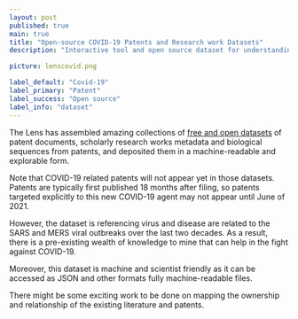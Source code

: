 ```yaml
---
layout: post
published: true
main: true
title: "Open-source COVID-19 Patents and Research work Datasets"
description: "Interactive tool and open source dataset for understanding the landscape of patent and research works in a human coronaviruses and COVID-19."

picture: lenscovid.png

label_default: "Covid-19"
label_primary: "Patent"
label_success: "Open source"
label_info: "dataset"
---
```

<!-- Main Container -->

The Lens has assembled amazing collections of [free and open datasets](https://about.lens.org/covid-19/) of patent documents, scholarly research works metadata and biological sequences from patents, and deposited them in a machine-readable and explorable form.

Note that COVID-19 related patents will not appear yet in those datasets. Patents are typically first published 18 months after filing, so patents targeted explicitly to this new COVID-19 agent may not appear until June of 2021.

However, the dataset is referencing virus and disease are related to the SARS and MERS viral outbreaks over the last two decades. As a result, there is a pre-existing wealth of knowledge to mine that can help in the fight against COVID-19.

Moreover, this dataset is machine and scientist friendly as it can be accessed as JSON and other formats fully machine-readable files.

There might be some exciting work to be done on mapping the ownership and relationship of the existing literature and patents.

<!--End Main Container -->
